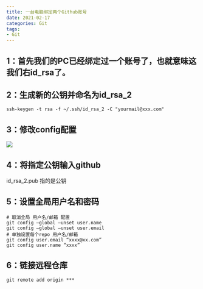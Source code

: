 ```yaml
---
title: 一台电脑绑定两个Github账号
date: 2021-02-17
categories: Git
tags: 
- Git
---
```


## 1：首先我们的PC已经绑定过一个账号了，也就意味这我们右id_rsa了。
## 2：生成新的公钥并命名为id_rsa_2
```
ssh-keygen -t rsa -f ~/.ssh/id_rsa_2 -C "yourmail@xxx.com"
```
## 3：修改config配置
![](https://img-blog.csdnimg.cn/img_convert/4ffa3ddaaca09adcf1cf074fa30ceeb0.png)
## 4：将指定公钥输入github
id_rsa_2.pub  指的是公钥
## 5：设置全局用户名和密码
```
# 取消全局 用户名/邮箱 配置
git config –global –unset user.name
git config –global –unset user.email
# 单独设置每个repo 用户名/邮箱
git config user.email “xxxx@xx.com”
git config user.name “xxxx”
```
## 6：链接远程仓库
```
git remote add origin ***
```